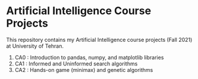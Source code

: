 # Artificial Intelligence Course Projects
This repository contains my Artificial Intelligence course projects (Fall 2021) at University of Tehran.

1. CA0 : Introduction to pandas, numpy, and matplotlib libraries
2. CA1 : Informed and Uninformed search algorithms 
3. CA2 : Hands-on game (minimax) and genetic algorithms
